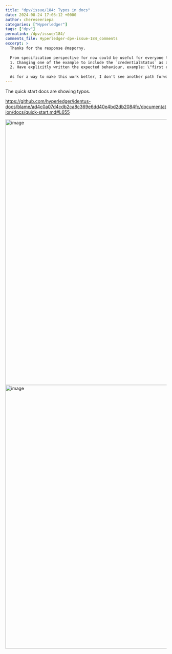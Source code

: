 ```yaml
---
title: "dpv/issue/184: Typos in docs"
date: 2024-08-24 17:03:12 +0000
author: chereseeriepa
categories: ["Hyperledger"]
tags: ["dpv"]
permalink: /dpv/issue/184/
comments_file: Hyperledger-dpv-issue-184_comments
excerpt: >
  Thanks for the response @msporny.    From specification perspective for now could be useful for everyone to be aware of such scenario by:  1. Changing one of the example to include the `credentialStatus` as an array with multiple `BitstringStatusList` entries and another entry with type other than `BitstringStatusList`.  2. Have explicitly written the expected behaviour, example: \"first entry in the array that matches the `statusPurpose`\". This way, issuers and verifiers will be aware what to expect and aware what would happen if there are double entries.    As for a way to make this work better, I don't see another path forward as for adding additional binding identification parameter both to `BitstringStatusList` and `BitstringStatusListEntry`. Not sure how much desire there is for this, as the thing being handled here is incorrect usage of the feature.
---
```

The quick start docs are showing typos.

https://github.com/hyperledger/identus-docs/blame/ad4c0a07d4cdb2ca8c369e6dd40e4bd2db2084fc/documentation/docs/quick-start.md#L655

<img width="830" alt="image" src="https://github.com/user-attachments/assets/d7428928-b8d8-4612-a8c2-8dba5174b8f6">

<img width="824" alt="image" src="https://github.com/user-attachments/assets/556b92e9-592c-4531-ae40-43c48ef20534">

